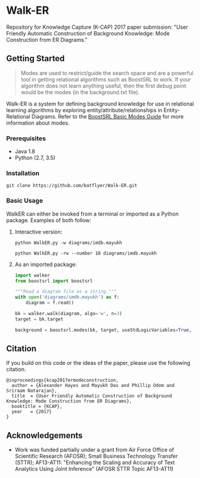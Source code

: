 # Walk-ER

Repository for Knowledge Capture (K-CAP) 2017 paper submission: "User Friendly Automatic Construction of Background Knowledge: Mode Construction from ER Diagrams."

## Getting Started

> Modes are used to restrict/guide the search space and are a powerful tool in getting relational algorithms such as BoostSRL to work. If your algorithm does not learn anything useful, then the first debug point would be the modes (in the background.txt file).

Walk-ER is a system for defining background knowledge for use in relational learning algorithms by exploring entity/attribute/relationships in Entity-Relational Diagrams. Refer to the [BoostSRL Basic Modes Guide](https://github.com/boost-starai/BoostSRL/wiki/Basic-Modes-Guide) for more information about modes.

### Prerequisites

* Java 1.8
* Python (2.7, 3.5)

### Installation

`git clone https://github.com/batflyer/Walk-ER.git`

### Basic Usage

WalkER can either be invoked from a terminal or imported as a Python package. Examples of both follow:

1. Interactive version:

   `python WalkER.py -w diagrams/imdb.mayukh`

   `python WalkER.py -rw --number 10 diagrams/imdb.mayukh`

2. As an imported package:

   ```python
   import walker
   from boostsrl import boostsrl

   """Read a diagram file as a string."""
   with open('diagrams/imdb.mayukh') as f:
       diagram = f.read()

   bk = walker.walk(diagram, algo='w', n=3)
   target = bk.target

   background = boostsrl.modes(bk, target, useStdLogicVariables=True, treeDepth=8)
   ```

## Citation

If you build on this code or the ideas of the paper, please use the following citation.

```
@inproceedings{kcap2017ermodeconstruction,
  author = {Alexander Hayes and Mayukh Das and Phillip Odom and Sriraam Natarajan},
  title  = {User Friendly Automatic Construction of Background Knowledge: Mode Construction from ER Diagrams},
  booktitle = {KCAP},
  year   = {2017}
}
```

## Acknowledgements

* Work was funded partially under a grant from Air Force Office of Scientific Research (AFOSR); Small Business Technology Transfer (STTR); AF13-AT11: "Enhancing the Scaling and Accuracy of Text Analytics Using Joint Inference" (AFOSR STTR Topic AF13-AT11)